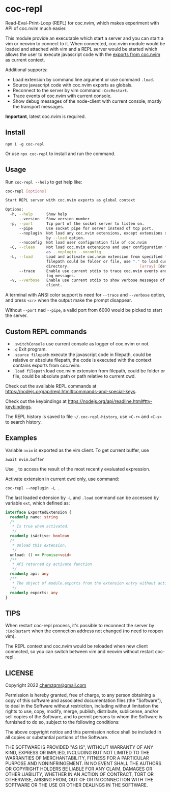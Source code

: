 # coc-repl

Read-Eval-Print-Loop (REPL) for coc.nvim, which makes experiment with API of
coc.nvim much easier.

This module provide an executable which start a server and you can start a vim
or neovim to connect to it. When connected, coc.nvim module would be loaded and
attached with vim and a REPL server would be started which allows the user to
execute javascript code with the
[exports from coc.nvim](https://github.com/neoclide/coc.nvim/blob/master/typings/index.d.ts#L3)
as current context.

Additional supports:

- Load extension by command line argument or use command `.load`.
- Source javascript code with coc.nvim exports as globals.
- Reconnect to the server by vim command `:CocRestart`.
- Trace events of coc.nvim with current console.
- Show debug messages of the node-client with current console, mostly the transport messages.

**Important**, latest coc.nvim is required.

## Install

    npm i -g coc-repl

Or use `npx coc-repl` to install and run the command.

## Usage

Run `coc-repl --help` to get help like:

```sh
coc-repl [options]

Start REPL server with coc.nvim exports as global context

Options:
  -h, --help      Show help                                            [boolean]
      --version   Show version number                                  [boolean]
  -p, --port      Tcp port of the socket server to listen on.           [number]
      --pipe      Use socket pipe for server instead of tcp port.      [boolean]
      --noplugin  Not load any coc.nvim extensions, except extensions specified
                  by --load option.                                    [boolean]
      --noconfig  Not load user configuration file of coc.nvim         [boolean]
  -C, --clean     Not load coc.nvim extensions and user configuration file, same
                  as --noplugin --noconfig                             [boolean]
  -L, --load      Load and activate coc.nvim extension from specified filepath,
                  filepath could be folder or file, use "." to load current
                  directory.                               [array] [default: []]
      --trace     Enable use current stdio to trace coc.nvim events and other
                  log messages.                                        [boolean]
  -v, --verbose   Enable use current stdio to show verbose messages of the node
                  client.                                              [boolean]
```

A terminal with ANSI color support is need for `--trace` and `--verbose` option,
and press `<cr>` when the output make the prompt disappear.

Without `--port` nad `--pipe`, a valid port from 6000 would be picked to start
the server.

## Custom REPL commands

- `.switchConsole` use current console as logger of coc.nvim or not.
- `.q` Exit program.
- `.source filepath` execute the javascript code in filepath, could be relative
  or absolute filepath, the code is executed with the context contains exports
  from coc.nvim.
- `.load filepath` load coc.nvim extension from filepath, could be folder or
  file, could be absolute path or path relative to current cwd.

Check out the available REPL commands at https://nodejs.org/api/repl.html#commands-and-special-keys.

Check out the keybindings at https://nodejs.org/api/readline.html#tty-keybindings.

The REPL history is saved to file `~/.coc-repl-history`, use `<C-r>` and `<C-s>`
to search history.

## Examples

Variable `nvim` is exported as the vim client. To get current buffer, use

    await nvim.buffer

Use `_` to access the result of the most recently evaluated expression.

Activate extension in current cwd only, use command:

    coc-repl --noplugin -L .

The last loaded extension by `-L` and `.load` command can be accessed by
variable `ext`, which defined as:

```typescript
interface ExportedExtension {
  readonly name: string
  /*
   * Is true when activated.
   */
  readonly isActive: boolean
  /*
   * Unload this extension.
   */
  unload: () => Promise<void>
  /**
   * API returned by activate function
   */
  readonly api: any
  /**
   * The object of module.exports from the extension entry without activate & deactivate function.
   */
  readonly exports: any
}
```

## TIPS

When restart coc-repl process, it's possible to reconnect the server by
`:CocRestart` when the connection address not changed (no need to reopen vim).

The REPL context and coc.nvim would be reloaded when new client connected, so
you can switch between vim and neovim without restart coc-repl.

## LICENSE

Copyright 2022 chemzqm@gmail.com

Permission is hereby granted, free of charge, to any person obtaining
a copy of this software and associated documentation files (the "Software"),
to deal in the Software without restriction, including without limitation
the rights to use, copy, modify, merge, publish, distribute, sublicense,
and/or sell copies of the Software, and to permit persons to whom the
Software is furnished to do so, subject to the following conditions:

The above copyright notice and this permission notice shall be included
in all copies or substantial portions of the Software.

THE SOFTWARE IS PROVIDED "AS IS", WITHOUT WARRANTY OF ANY KIND,
EXPRESS OR IMPLIED, INCLUDING BUT NOT LIMITED TO THE WARRANTIES
OF MERCHANTABILITY, FITNESS FOR A PARTICULAR PURPOSE AND NONINFRINGEMENT.
IN NO EVENT SHALL THE AUTHORS OR COPYRIGHT HOLDERS BE LIABLE FOR ANY CLAIM,
DAMAGES OR OTHER LIABILITY, WHETHER IN AN ACTION OF CONTRACT,
TORT OR OTHERWISE, ARISING FROM, OUT OF OR IN CONNECTION WITH THE SOFTWARE
OR THE USE OR OTHER DEALINGS IN THE SOFTWARE.
